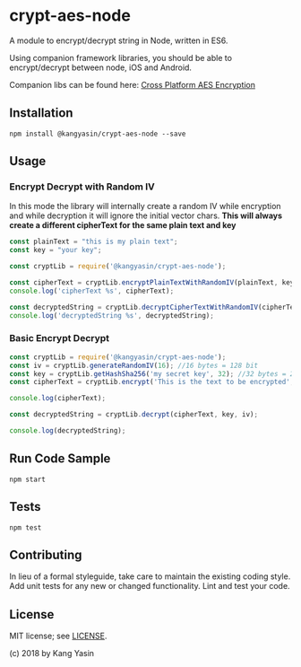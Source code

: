 # crypt-aes-node

A module to encrypt/decrypt string in Node, written in ES6.

Using companion framework libraries, you should be able to encrypt/decrypt between node, iOS and Android.

Companion libs can be found here: [Cross Platform AES Encryption](https://github.com/kangyasin/AES-CrossPlatform)


## Installation

`npm install @kangyasin/crypt-aes-node --save`

## Usage

### Encrypt Decrypt with Random IV
In this mode the library will internally create a random IV while encryption and while decryption it will ignore the initial vector chars. **This will always create a different cipherText for the same plain text and key**

```javascript
const plainText = "this is my plain text";
const key = "your key";

const cryptLib = require('@kangyasin/crypt-aes-node');

const cipherText = cryptLib.encryptPlainTextWithRandomIV(plainText, key);
console.log('cipherText %s', cipherText);

const decryptedString = cryptLib.decryptCipherTextWithRandomIV(cipherText, key);
console.log('decryptedString %s', decryptedString);
```

### Basic Encrypt Decrypt

```javascript
const cryptLib = require('@kangyasin/crypt-aes-node');
const iv = cryptLib.generateRandomIV(16); //16 bytes = 128 bit
const key = cryptLib.getHashSha256('my secret key', 32); //32 bytes = 256 bits
const cipherText = cryptLib.encrypt('This is the text to be encrypted', key, iv);

console.log(cipherText);

const decryptedString = cryptLib.decrypt(cipherText, key, iv);

console.log(decryptedString);
```


## Run Code Sample

`npm start`

## Tests

`npm test`

## Contributing

In lieu of a formal styleguide, take care to maintain the existing coding style.
Add unit tests for any new or changed functionality. Lint and test your code.


## License

MIT license; see [LICENSE](./LICENSE).

(c) 2018 by Kang Yasin
